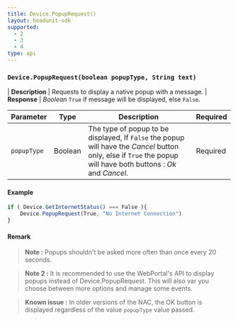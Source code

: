 ```yaml
---
title: Device.PopupRequest()
layout: headunit-sdk
supported:
  - 2
  - 3
  - 4
type: api
---
```


### `Device.PopupRequest(boolean popupType, String text)`

| **Description** | Requests to display a native popup with a message.
| **Response** | *Boolean*  `True` if message will be displayed, else `False`.

Parameter | Type | Description | Required
----|----|----|----
`popupType` | Boolean | The type of popup to be displayed,  If `False` the popup will have the *Cancel* button only, else if `True` the popup will have both buttons : *Ok* and *Cancel*. | Required

#### Example

```javascript
if ( Device.GetInternetStatus() === False ){
	Device.PopupRequest(True, "No Internet Connection")
}
```

#### Remark

>**Note :** Popups shouldn't be asked more often than once every 20 seconds.

>**Note 2 :** It is recommended to use the WebPortal's API to display popups instead of Device.PopupRequest. This will also var you choose between more options and manage some events.

>**Known issue :** In older versions of the NAC, the OK button is displayed regardless of the value `popupType` value passed.
